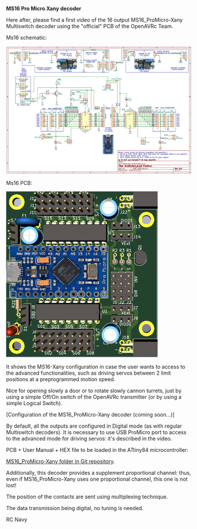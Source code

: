 **MS16 Pro Micro Xany decoder**

Here after, please find a first video of the 16 output MS16_ProMicro-Xany Multiswitch decoder using the "official" PCB of the OpenAVRc Team.

Ms16 schematic:

![here](https://github.com/Ingwie/OpenAVRc_Hw/blob/V3/MultiSwitch_Sw16-ProMicro/Ms16_ProMicro-Xany_Schematic.jpg)

Ms16 PCB:

![here](https://github.com/Ingwie/OpenAVRc_Hw/blob/V3/MultiSwitch_Sw16-ProMicro/Ms16_ProMicro_V1.0.png)

It shows the MS16-Xany configuration in case the user wants to access to the advanced functionalities, 
such as driving servos between 2 limit positions at a preprogrammed motion speed. 

Nice for opening slowly a door or to rotate slowly cannon turrets, just by using a simple Off/On switch of the OpenAVRc transmitter (or by using a simple Logical Switch).

[Configuration of the MS16_ProMicro-Xany decoder (coming soon...)]

By default, all the outputs are configured in Digital mode (as with regular Multiswitch decoders).
It is necessary to use USB ProMicro port to access to the advanced mode for driving servos: it's described in the video.

PCB + User Manual + HEX file to be loaded in the ATtiny84 microcontroller:

[MS16_ProMicro-Xany folder in Git repository](https://github.com/Ingwie/OpenAVRc_Hw/tree/V3/MultiSwitch_Sw16-ProMicro).

Additionally, this decoder provides a supplement proportional channel: thus, even if MS16_ProMicro-Xany uses one proportional channel, this one is not lost! 

The position of the contacts are sent using multiplexing technique.

The data transmission being digital, no tuning is needed.

RC Navy 
